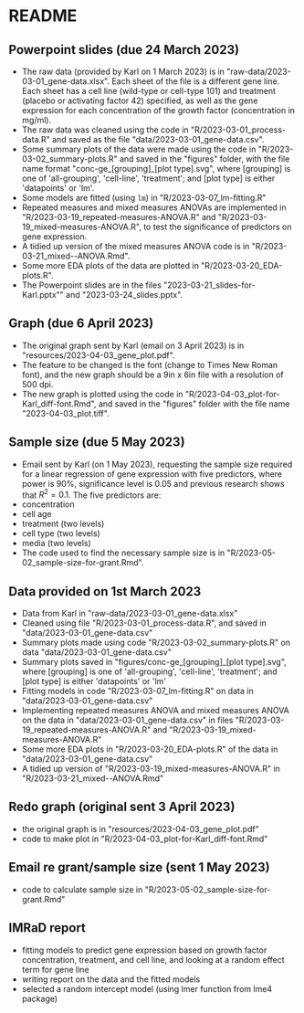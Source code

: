 # README

## Powerpoint slides (due 24 March 2023)
- The raw data (provided by Karl on 1 March 2023) is in "raw-data/2023-03-01_gene-data.xlsx". Each sheet of the file is a different gene line. Each sheet has a cell line (wild-type or cell-type 101) and treatment (placebo or activating factor 42) specified, as well as the gene expression for each concentration of the growth factor (concentration in mg/ml).
- The raw data was cleaned using the code in "R/2023-03-01_process-data.R" and saved as the file "data/2023-03-01_gene-data.csv".
- Some summary plots of the data were made using the code in "R/2023-03-02_summary-plots.R" and saved in the "figures" folder, with the file name format "conc-ge\_[grouping]\_[plot type].svg", where [grouping] is one of 'all-grouping', 'cell-line', 'treatment'; and [plot type] is either 'datapoints' or 'lm'.
- Some models are fitted (using `lm`) in "R/2023-03-07_lm-fitting.R"
- Repeated measures and mixed measures ANOVAs are implemented in "R/2023-03-19_repeated-measures-ANOVA.R" and "R/2023-03-19_mixed-measures-ANOVA.R", to test the significance of predictors on gene expression.
- A tidied up version of the mixed measures ANOVA code is in "R/2023-03-21_mixed--ANOVA.Rmd".
- Some more EDA plots of the data are plotted in "R/2023-03-20_EDA-plots.R".
- The Powerpoint slides are in the files "2023-03-21_slides-for-Karl.pptx"" and "2023-03-24_slides.pptx".

## Graph (due 6 April 2023)
- The original graph sent by Karl (email on 3 April 2023) is in "resources/2023-04-03_gene_plot.pdf".
- The feature to be changed is the font (change to Times New Roman font), and the new graph should be a 9in x 6in file with a resolution of 500 dpi.
- The new graph is plotted using the code in "R/2023-04-03_plot-for-Karl_diff-font.Rmd", and saved in the "figures" folder with the file name "2023-04-03_plot.tiff".

## Sample size (due 5 May 2023)
- Email sent by Karl (on 1 May 2023), requesting the sample size required for a linear regression of gene expression with five predictors, where power is $90\%$, significance level is $0.05$ and previous research shows that $R^{2}=0.1$. The five predictors are:
- concentration
- cell age
- treatment (two levels)
- cell type (two levels)
- media (two levels)
- The code used to find the necessary sample size is in "R/2023-05-02_sample-size-for-grant.Rmd".

## Data provided on 1st March 2023
-   Data from Karl in "raw-data/2023-03-01_gene-data.xlsx"
-   Cleaned using file "R/2023-03-01_process-data.R", and saved in "data/2023-03-01_gene-data.csv"
-   Summary plots made using code "R/2023-03-02_summary-plots.R" on data "data/2023-03-01_gene-data.csv"
-   Summary plots saved in "figures/conc-ge\_[grouping]\_[plot type].svg", where [grouping] is one of 'all-grouping', 'cell-line', 'treatment'; and [plot type] is either 'datapoints' or 'lm'
-   Fitting models in code "R/2023-03-07_lm-fitting.R" on data in "data/2023-03-01_gene-data.csv"
-   Implementing repeated measures ANOVA and mixed measures ANOVA on the data in "data/2023-03-01_gene-data.csv" in files "R/2023-03-19_repeated-measures-ANOVA.R" and "R/2023-03-19_mixed-measures-ANOVA.R"
-   Some more EDA plots in "R/2023-03-20_EDA-plots.R" of the data in "data/2023-03-01_gene-data.csv"
-   A tidied up version of "R/2023-03-19_mixed-measures-ANOVA.R" in "R/2023-03-21_mixed--ANOVA.Rmd"

## Redo graph (original sent 3 April 2023)
-   the original graph is in "resources/2023-04-03_gene_plot.pdf"
-   code to make plot in "R/2023-04-03_plot-for-Karl_diff-font.Rmd"

## Email re grant/sample size (sent 1 May 2023)
-   code to calculate sample size in "R/2023-05-02_sample-size-for-grant.Rmd"

## IMRaD report
-   fitting models to predict gene expression based on growth factor concentration, treatment, and cell line, and looking at a random effect term for gene line
-   writing report on the data and the fitted models
-   selected a random intercept model (using lmer function from lme4 package)
